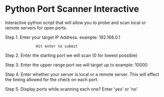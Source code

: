 # Python Port Scanner Interactive
Interactive python script that will allow you to probe and scan local or remote servers for open ports. 

Step 1. Enter your target IP Address. 
            example: 192.168.0.1
            
                  Hit enter to submit 
            
                 
                  
Step 2. Enter the starting port we will scan (0 for lowest possible)

Step 3. Enter the upper range port we will target up to 
            example: 10000
            
Step 4. Enter whether your server is local or a remote server. This will effect the timing allowed for the check on each port.
          

Step 5. Display ports while scanning each one? Enter 'yes' or 'no' 
   
